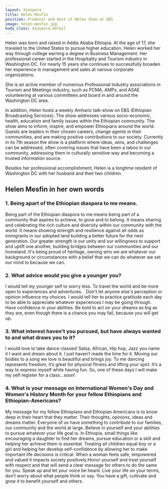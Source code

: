 ```yaml
---
layout: diaspora
title: Helen Mesfin
position: Producer and Host of Helen Show at EBS
image: helen-mesfin.jpg
body_class: diaspora-detail
---
```


Helen was born and raised in Addis Ababa Ethiopia.  At the age of 17, she traveled to the United States to pursue higher education. Helen worked her way through college earning a degree in Business Management. Her professional career started in the Hospitality and Tourism industry in Washington DC. For nearly 15 years she continues to successfully broaden her experience in management and sales at various corporate organizations.

She is an active member of numerous Professional Industry associations in Tourism and Meetings industry, such as PCMA, AMPs, and ASAE volunteering at various committees and board in and around the Washington DC area.

In addition, Helen hosts a weekly Amharic talk-show on EBS (Ethiopian Broadcasting Services). The show addresses various socio-economic, health, education and family issues within the Ethiopian community. The show aims to inform, inspire, and empower Ethiopians around the world. Guests are leaders in their chosen careers, change agents in their communities, and are making positive contributions to our society.  Currently in its 7th season the show is a platform where ideas, wins, and challenges can be addressed, often covering issues that have been a taboo in our community, addressing them in culturally sensitive way and becoming a trusted information source.
 
Besides her professional accomplishment, Helen is a longtime resident of Washington DC with her husband and their two children.


## Helen Mesfin in her own words

### 1. Being apart of the Ethiopian diaspora to me means.

Being part of the Ethiopian diaspora to me means being part of a community that aspires to achieve,  to grow and to belong. It means sharing and celebrating the rich culture and diversity within our community with the world. It means showing strength and resilience against all odds as immigrants in our adopted land building a better future for the next generation. Our greater strength is our unity and our willingness to support and uplift one another, building bridges between our communities and our homeland.  It's being proud of heritage, owning who we are whatever our background or circumstances with a belief that we can do whatever we set our mind to because we can.  

### 2. What advice would you give a younger you?

I would tell my younger self to worry less. To travel the world and be more open to experiences and adventures.    Don't let anyone else's perception or opinion influence my choices.
I would tell her to practice gratitude each day to be able to appreciate whatever experiences I may be going through.   Have confidence in your abilities. Be bold to act on your dreams as big as they are, even though there is a chance you may fail, because you will get up.

### 3. What interest haven't you pursued, but have always wanted to and what draws you to it?

I would love to take dance classes! Salsa, African, Hip hop, Jazz you name it I want and dream about it. I just haven’t made the time for it.  Moving our bodies to a song we love is beautiful and brings joy. To me dancing represents freedom, it’s great for physical fitness and lifting your spirt. It’s a way to express myself while having fun. So, one of these days I will make my self register for a class…soon! 

### 4. What is your message on International Women's Day and Women's History Month for your fellow Ethiopians and Ethiopian-Americans?

My message for my fellow Ethiopians and Ethiopian Americans is to know deep in their heart that they matter. Their thoughts, opinions, ideas and dreams matter. Everyone of us have something to contribute to our families, our community and the world at large. Believe in yourself and your abilities to pursue whatever your life goal is. In Ethiopia, small things like encouraging a daughter to find her dreams, pursue education or a skill and helping her achieve them is essential.  Treating all children equal boy or a girl and helping her develop self-confidence by allowing her to make important life decisions is critical. When a woman feels safe, empowered and valued it impacts society positively.Honor yourself and treat yourself with respect and that will send a clear message for others to do the same for you. Speak up and let your voice be heard. Live your life on your terms, don’t worry about what people think or say. You have a gift, cultivate and grow it to benefit yourself and others.
